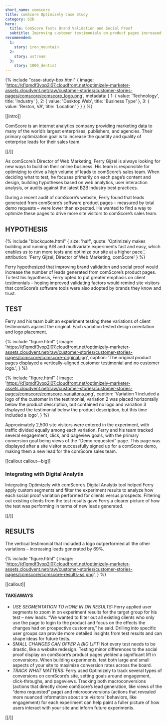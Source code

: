 ```yaml
---
short_name: comscore
title: comScore Optimizely Case Study
category: b2b
hero:
  title: ComScore Tests Brand Validation and Social Proof
  subtitle: Improving customer testimonials on product pages increased conversions by 69%
recommended:
  1:
    story: iron_mountain
  2:
    story: ustream
  3:
    story: 1800_dentist
---
```


{% include "case-study-box.html"
  {
    image: 'https://d1qmdf3vop2l07.cloudfront.net/optimizely-marketer-assets.cloudvent.net/raw/customer-stories/customer-stories-pages/comscore/comscore_logo.png',
    metadata: {
      1: {
        value: 'Technology',
        title: 'Industry'
      },
      2: {
        value: 'Desktop Web',
        title: 'Business Type'
      },
      3: {
        value: 'Reston, VA',
        title: 'Location'
      }
    }
  }
%}


[[intro]]

ComScore is an internet analytics company providing marketing data to many of the world’s largest enterprises, publishers, and agencies. Their primary optimization goal is to increase the quantity and quality of enterprise leads for their sales team.

[[/]]

As comScore’s Director of Web Marketing, Ferry Gijzel is always looking for new ways to build on their online business. His team is responsible for optimizing to drive a high volume of leads to comScore’s sales team. When deciding what to test, he focuses primarily on each page’s content and design, building hypotheses based on web analytics, user interaction analysis, or audits against the latest B2B industry best practices.

During a recent audit of comScore’s website, Ferry found that leads generated from comScore’s software product pages – measured by total demo requests – were lower than expected. He wanted to find a way to optimize these pages to drive more site visitors to comScore’s sales team.

## HYPOTHESIS

{% include "blockquote.html"
  {
    size: 'half',
    quote: 'Optimizely makes building and running A/B and multivariate experiments fast and easy, which enables us to run more tests and optimize our site at a higher pace.',
    attribution: 'Ferry Gijzel, Director of Web Marketing, comScore'
  }
%}

Ferry hypothesized that improving brand validation and social proof would increase the number of leads generated from comScore’s product pages. To test his hypothesis, Ferry opted to put greater emphasis on client testimonials – hoping improved validating factors would remind site visitors that comScore’s software tools were also adopted by brands they know and trust.

## TEST

Ferry and his team built an experiment testing three variations of client testimonials against the original. Each variation tested design orientation and logo placement.

{% include "figure.html"
  {
    image: 'https://d1qmdf3vop2l07.cloudfront.net/optimizely-marketer-assets.cloudvent.net/raw/customer-stories/customer-stories-pages/comscore/comscore-original.jpg',
    caption: 'The original product pages displayed a vertically-aligned customer testimonial and no customer logo.',
  }
%}

{% include "figure.html"
  {
    image: 'https://d1qmdf3vop2l07.cloudfront.net/optimizely-marketer-assets.cloudvent.net/raw/customer-stories/customer-stories-pages/comscore/comscore-variaitons.png',
    caption: 'Variation 1 included a logo of the customer in the testimonial, variation 2 was placed horizontally below the product description, but contained no logo and variation 3 displayed the testimonial below the product description, but this time included a logo',
  }
%}

Approximately 2,500 site visitors were entered in the experiment, with traffic divided equally among each variation. Ferry and his team tracked several engagement, click, and pageview goals, with the primary conversion goal being views of the “Demo requested” page. This page was displayed after a site visitor successfully signed up for a comScore demo, making them a new lead for the comScore sales team.

[[callout callout--big]]

### Integrating with Digital Analytix

Integrating Optimizely with comScore’s Digital Analytix tool helped Ferry apply custom segments and filter the experiment results to analyze how each social proof variation performed for clients versus prospects. Filtering out existing clients from the test results gave Ferry a clearer picture of how the test was performing in terms of new leads generated.

[[/]]

## RESULTS

The vertical testimonial that included a logo outperformed all the other variations – increasing leads generated by 69%.

{% include "figure.html"
  {
    image: 'https://d1qmdf3vop2l07.cloudfront.net/optimizely-marketer-assets.cloudvent.net/raw/customer-stories/customer-stories-pages/comscore/comscore-results-ss.png',
  }
%}

[[callout]]

#### TAKEAWAYS

- *USE SEGMENTATION TO HONE IN ON RESULTS:* Ferry applied user segments to zoom in on experiment results for the target group for his test – new leads. “We wanted to filter out all existing clients who only use the page to login to the product and focus on the effects the changes had on prospective customers,” he said. Drilling into specific user groups can provide more detailed insights from test results and can shape ideas for future tests.
- *SMALL CHANGES CAN OFFER A BIG LIFT:* Not every test needs to be drastic, like a website redesign. Testing minor differences to the social proof display on comScore’s product pages yielded a significant lift in conversions. When building experiments, test both large and small aspects of your site to maximize conversion rates across the board.
- *TRACK WHAT MATTERS:* Ferry used Optimizely to track several types of conversions on comScore’s site, setting goals around engagement, click-throughs, and pageviews. Tracking both macroconversions (actions that directly drove comScore’s lead generation, like views of the “demo requested” page) and microconversions (actions that revealed more nuanced information about site visitors’ behaviors, like engagement) for each experiment can help paint a fuller picture of how users interact with your site and inform future experiments.

[[/]]
